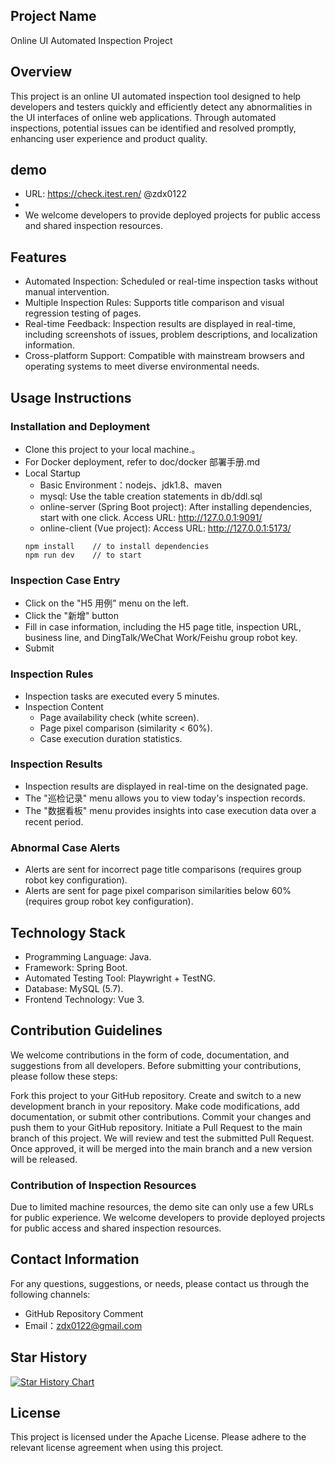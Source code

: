 ## Project Name
Online UI Automated Inspection Project

## Overview
This project is an online UI automated inspection tool designed to help developers and testers quickly and efficiently detect any abnormalities in the UI interfaces of online web applications. Through automated inspections, potential issues can be identified and resolved promptly, enhancing user experience and product quality.

## demo
- URL: https://check.itest.ren/  @zdx0122
- 
- We welcome developers to provide deployed projects for public access and shared inspection resources.

## Features
- Automated Inspection: Scheduled or real-time inspection tasks without manual intervention.
- Multiple Inspection Rules: Supports title comparison and visual regression testing of pages.
- Real-time Feedback: Inspection results are displayed in real-time, including screenshots of issues, problem descriptions, and localization information.
- Cross-platform Support: Compatible with mainstream browsers and operating systems to meet diverse environmental needs.
## Usage Instructions
### Installation and Deployment
- Clone this project to your local machine.。
- For Docker deployment, refer to doc/docker 部署手册.md
- Local Startup
  - Basic Environment：nodejs、jdk1.8、maven
  - mysql: Use the table creation statements in db/ddl.sql
  - online-server (Spring Boot project): After installing dependencies, start with one click. Access URL: http://127.0.0.1:9091/
  - online-client (Vue project): Access URL: http://127.0.0.1:5173/
  ``` 
  npm install    // to install dependencies
  npm run dev    // to start
  ```
### Inspection Case Entry
- Click on the "H5 用例" menu on the left.
- Click the "新增" button
- Fill in case information, including the H5 page title, inspection URL, business line, and DingTalk/WeChat Work/Feishu group robot key.
- Submit

### Inspection Rules
- Inspection tasks are executed every 5 minutes.
- Inspection Content
  - Page availability check (white screen).
  - Page pixel comparison (similarity < 60%).
  - Case execution duration statistics.


### Inspection Results
- Inspection results are displayed in real-time on the designated page.
- The "巡检记录" menu allows you to view today's inspection records.
- The "数据看板" menu provides insights into case execution data over a recent period.

### Abnormal Case Alerts
- Alerts are sent for incorrect page title comparisons (requires group robot key configuration).
- Alerts are sent for page pixel comparison similarities below 60% (requires group robot key configuration).
## Technology Stack
- Programming Language: Java.
- Framework: Spring Boot.
- Automated Testing Tool: Playwright + TestNG.
- Database: MySQL (5.7).
- Frontend Technology: Vue 3.
## Contribution Guidelines
We welcome contributions in the form of code, documentation, and suggestions from all developers. Before submitting your contributions, please follow these steps:

Fork this project to your GitHub repository.
Create and switch to a new development branch in your repository.
Make code modifications, add documentation, or submit other contributions.
Commit your changes and push them to your GitHub repository.
Initiate a Pull Request to the main branch of this project.
We will review and test the submitted Pull Request. Once approved, it will be merged into the main branch and a new version will be released.

### Contribution of Inspection Resources
Due to limited machine resources, the demo site can only use a few URLs for public experience. We welcome developers to provide deployed projects for public access and shared inspection resources.

## Contact Information
For any questions, suggestions, or needs, please contact us through the following channels:

- GitHub Repository Comment
- Email：zdx0122@gmail.com

## Star History

[![Star History Chart](https://api.star-history.com/svg?repos=TheCoolQATeam/online-inspection-tracker&type=Date)](https://star-history.com/#TheCoolQATeam/online-inspection-tracker&Date)

## License
This project is licensed under the Apache License. Please adhere to the relevant license agreement when using this project.